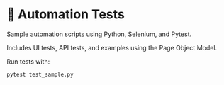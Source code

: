 # 🤖 Automation Tests

Sample automation scripts using Python, Selenium, and Pytest.

Includes UI tests, API tests, and examples using the Page Object Model.

Run tests with:
```bash
pytest test_sample.py
